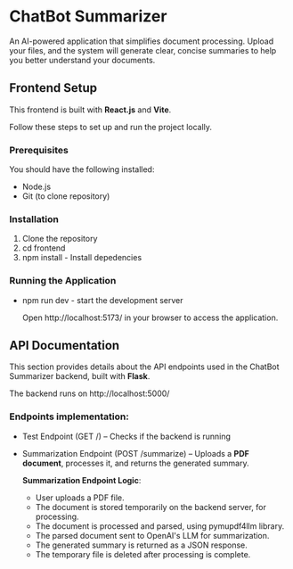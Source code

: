 # ChatBot Summarizer

An AI-powered application that simplifies document processing. Upload your files, and the system will generate clear, concise summaries to help you better understand your documents.

## Frontend Setup
This frontend is built with **React.js** and **Vite**.

Follow these steps to set up and run the project locally.

### Prerequisites
You should have the following installed:
- Node.js
- Git (to clone repository)

### Installation
1) Clone the repository
2) cd frontend
3) npm install - Install depedencies

### Running the Application
- npm run dev - start the development server 

  Open http://localhost:5173/ in your browser to access the application.

## API Documentation

This section provides details about the API endpoints used in the ChatBot Summarizer backend, built with **Flask**.

The backend runs on http://localhost:5000/

### Endpoints implementation:
- Test Endpoint (GET /) – Checks if the backend is running
- Summarization Endpoint (POST /summarize) – Uploads a **PDF document**, processes it, and returns the generated summary.

  **Summarization Endpoint Logic**:
  - User uploads a PDF file.
  - The document is stored temporarily on the backend server, for processing.
  - The document is processed and parsed, using pymupdf4llm library.
  - The parsed document sent to OpenAI's LLM for summarization.
  - The generated summary is returned as a JSON response.
  - The temporary file is deleted after processing is complete.





